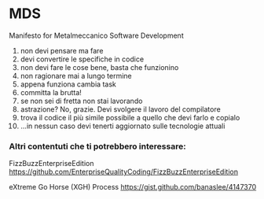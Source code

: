 # MDS
Manifesto for Metalmeccanico Software Development

1. non devi pensare ma fare
2. devi convertire le specifiche in codice
3. non devi fare le cose bene, basta che funzionino
4. non ragionare mai a lungo termine
5. appena funziona cambia task
6. committa la brutta!
7. se non sei di fretta non stai lavorando
8. astrazione? No, grazie. Devi svolgere il lavoro del compilatore
9. trova il codice il più simile possibile a quello che devi farlo e copialo
10. ...in nessun caso devi tenerti aggiornato sulle tecnologie attuali



### Altri contentuti che ti potrebbero interessare:

FizzBuzzEnterpriseEdition
https://github.com/EnterpriseQualityCoding/FizzBuzzEnterpriseEdition

eXtreme Go Horse (XGH) Process
https://gist.github.com/banaslee/4147370

